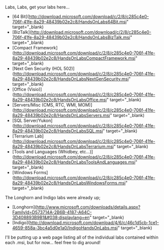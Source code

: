 Labs, Labs, get your labs here...

  * [64 Bit](http://download.microsoft.com/download/c/2/8/c285c4e0-706f-41fe-8a29-48439b02e2c8/HandsOnLabs64Bit.msi" target="_blank)
  * [BizTalk](http://download.microsoft.com/download/c/2/8/c285c4e0-706f-41fe-8a29-48439b02e2c8/HandsOnLabsBizTalk.msi" target="_blank)
  * [Compact Framework](http://download.microsoft.com/download/c/2/8/c285c4e0-706f-41fe-8a29-48439b02e2c8/HandsOnLabsCompactFramework.msi" target="_blank)
  * [Next Gen Security (HOL 502)](http://download.microsoft.com/download/c/2/8/c285c4e0-706f-41fe-8a29-48439b02e2c8/HandsOnLabsNextGenSecurity.msi" target="_blank)
  * [Office (Visio)](http://download.microsoft.com/download/c/2/8/c285c4e0-706f-41fe-8a29-48439b02e2c8/HandsOnLabsOffice.msi" target="_blank)
  * [Servers/Misc (CMS, RTC, WMI, MOM)](http://download.microsoft.com/download/c/2/8/c285c4e0-706f-41fe-8a29-48439b02e2c8/HandsOnLabsServers.msi" target="_blank)
  * [SQL Server/Yukon](http://download.microsoft.com/download/c/2/8/c285c4e0-706f-41fe-8a29-48439b02e2c8/HandsOnLabsSQL.msi" target="_blank)
  * [Terrarium Lab](http://download.microsoft.com/download/c/2/8/c285c4e0-706f-41fe-8a29-48439b02e2c8/HandsOnLabsTerrarium.msi" target="_blank)
  * [Tools and Languages (Whidbey, etc...)](http://download.microsoft.com/download/c/2/8/c285c4e0-706f-41fe-8a29-48439b02e2c8/HandsOnLabsToolsAndLanguages.msi" target="_blank)
  * [Windows Forms](http://download.microsoft.com/download/c/2/8/c285c4e0-706f-41fe-8a29-48439b02e2c8/HandsOnLabsWindowsForms.msi" target="_blank)

The Longhorn and Indigo labs were already up;

  * [Longhorn](http://www.microsoft.com/downloads/details.aspx?FamilyId=D573714A-2B6B-4187-A64C-3D408893B9B1&#038;displaylang=en" target="_blank)
  * [Indigo](http://download.microsoft.com/download/4/6/c/46c1d5cb-1ce1-4659-858a-3bc4a5d0e1a0/IndigoHandsOnLabs.msi" target="_blank)

I'll be putting up a web page listing all of the individual labs contained within each .msi, but for now... feel free to dig around!
